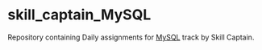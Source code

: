 # skill_captain_MySQL
Repository containing Daily assignments for [MySQL](https://skillcaptain.app/unicorn/goal/6) track by Skill Captain.
